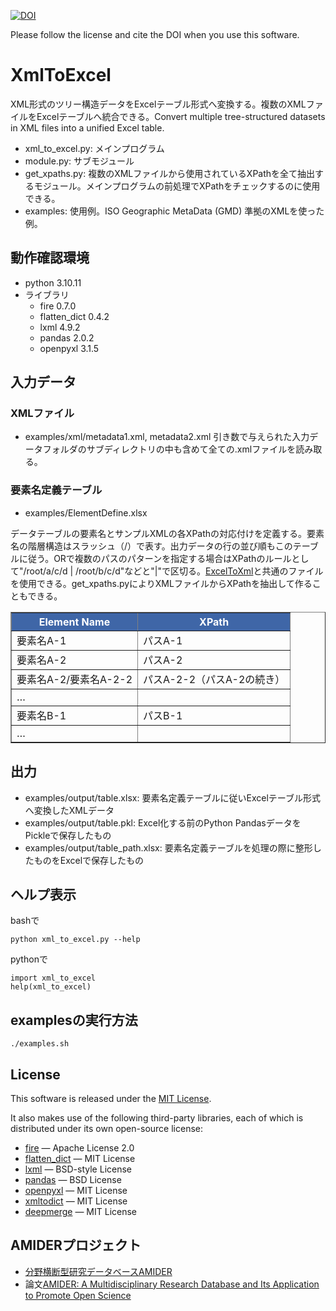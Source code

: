 [![DOI](https://zenodo.org/badge/DOI/10.5281/zenodo.17395843.svg)](https://doi.org/10.5281/zenodo.17395843)

Please follow the license and cite the DOI when you use this software.

# XmlToExcel
XML形式のツリー構造データをExcelテーブル形式へ変換する。複数のXMLファイルをExcelテーブルへ統合できる。Convert multiple tree-structured datasets in XML files into a unified Excel table. 

- xml_to_excel.py: メインプログラム
- module.py: サブモジュール
- get_xpaths.py: 複数のXMLファイルから使用されているXPathを全て抽出するモジュール。メインプログラムの前処理でXPathをチェックするのに使用できる。
- examples: 使用例。ISO Geographic MetaData (GMD) 準拠のXMLを使った例。

## 動作確認環境
- python 3.10.11
- ライブラリ
  - fire 0.7.0
  - flatten_dict 0.4.2
  - lxml 4.9.2
  - pandas 2.0.2
  - openpyxl 3.1.5

## 入力データ
### XMLファイル
- examples/xml/metadata1.xml, metadata2.xml
引き数で与えられた入力データフォルダのサブディレクトリの中も含めて全ての.xmlファイルを読み取る。

### 要素名定義テーブル
- examples/ElementDefine.xlsx

データテーブルの要素名とサンプルXMLの各XPathの対応付けを定義する。要素名の階層構造はスラッシュ（/）で表す。出力データの行の並び順もこのテーブルに従う。ORで複数のパスのパターンを指定する場合はXPathのルールとして"/root/a/c/d | /root/b/c/d"などと"|"で区切る。[ExcelToXml](https://doi.org/10.5281/zenodo.15621697)と共通のファイルを使用できる。get_xpaths.pyによりXMLファイルからXPathを抽出して作ることもできる。

<table border="1" cellspacing="0" cellpadding="5">
  <thead style="background-color:#3f66a7; color:white;">
    <tr>
      <th>Element Name</th>
      <th>XPath</th>
    </tr>
  </thead>
  <tbody>
    <tr>
      <td>要素名A-1</td>
      <td>パスA-1</td>
    </tr>
    <tr>
      <td>要素名A-2</td>
      <td>パスA-2</td>
    </tr>
    <tr>
      <td>要素名A-2/要素名A-2-2</td>
      <td>パスA-2-2（パスA-2の続き）</td>
    </tr>
    <tr>
      <td>…</td>
      <td></td>
    </tr>
    <tr>
      <td>要素名B-1</td>
      <td>パスB-1</td>
    </tr>
    <tr>
      <td>…</td>
      <td></td>
    </tr>
  </tbody>
</table>

## 出力
- examples/output/table.xlsx: 要素名定義テーブルに従いExcelテーブル形式へ変換したXMLデータ
- examples/output/table.pkl: Excel化する前のPython PandasデータをPickleで保存したもの
- examples/output/table_path.xlsx: 要素名定義テーブルを処理の際に整形したものをExcelで保存したもの

## ヘルプ表示
bashで
```
python xml_to_excel.py --help
```
pythonで
```
import xml_to_excel
help(xml_to_excel)
```

## examplesの実行方法
```
./examples.sh
```

## License

This software is released under the [MIT License](LICENSE).

It also makes use of the following third-party libraries, each of which is distributed under its own open-source license:

- [fire](https://github.com/google/python-fire) — Apache License 2.0  
- [flatten_dict](https://github.com/ianlini/flatten-dict) — MIT License  
- [lxml](https://lxml.de/) — BSD-style License  
- [pandas](https://pandas.pydata.org/) — BSD License
- [openpyxl](https://openpyxl.readthedocs.io/) — MIT License
- [xmltodict](https://github.com/martinblech/xmltodict) — MIT License
- [deepmerge](https://github.com/TehShrike/deepmerge) — MIT License

## AMIDERプロジェクト
- [分野横断型研究データベースAMIDER](https://amider.rois.ac.jp/)
- 論文[AMIDER: A Multidisciplinary Research Database and Its Application to Promote Open Science](https://doi.org/10.5334/dsj-2025-007)
